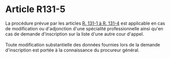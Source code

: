 # Article R131-5

La procédure prévue par les articles <a href='/code-de-commerce/partie-reglementaire/livre-ier-du-commerce-en-general/titre-iii-des-courtiers-des-commissionnaires-des-transporteurs-et-des-agents-commerciaux/chapitre-ier-des-courtiers/section-1-de-linscription-des-courtiers-de-marchandises-assermentes-sur-la-liste-de-la-cour-dappel/r131-1.md' title='Code de commerce - art. R131-1 (V)'>R. 131-1 à R. 131-4</a> est applicable en cas de modification ou d'adjonction d'une spécialité professionnelle ainsi qu'en cas de demande d'inscription sur la liste d'une autre cour d'appel. <br/><br/>Toute modification substantielle des données fournies lors de la demande d'inscription est portée à la connaissance du procureur général.
